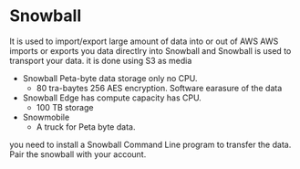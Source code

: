 # Snowball

It is used to import/export large amount of data into or out of AWS
AWS imports or exports you data directlry into Snowball and Snowball is used to transport your data.
it is done using S3 as media

* Snowball Peta-byte data storage only no CPU. 
	* 80 tra-baytes 256 AES encryption. Software earasure of the data
* Snowball Edge has compute capacity has CPU.
	* 100 TB storage
* Snowmobile
	* A truck for Peta byte data. 

you need to install a Snowball Command Line program to transfer the data. Pair the snowball with your account.  